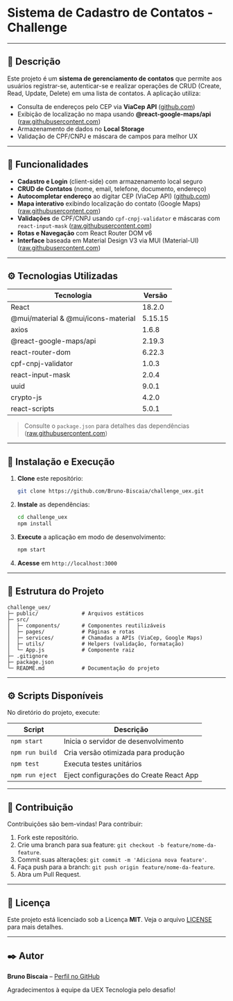 # Sistema de Cadastro de Contatos - Challenge

&#x20;   &#x20;

---

## 📖 Descrição

Este projeto é um **sistema de gerenciamento de contatos** que permite aos usuários registrar-se, autenticar-se e realizar operações de CRUD (Create, Read, Update, Delete) em uma lista de contatos. A aplicação utiliza:

- Consulta de endereços pelo CEP via **ViaCep API** ([github.com](https://github.com/Bruno-Biscaia/challenge_uex))
- Exibição de localização no mapa usando **@react-google-maps/api** ([raw.githubusercontent.com](https://raw.githubusercontent.com/Bruno-Biscaia/challenge_uex/main/package.json))
- Armazenamento de dados no **Local Storage**
- Validação de CPF/CNPJ e máscara de campos para melhor UX

---

## 🎯 Funcionalidades

- **Cadastro e Login** (client-side) com armazenamento local seguro
- **CRUD de Contatos** (nome, email, telefone, documento, endereço)
- **Autocompletar endereço** ao digitar CEP (ViaCep API) ([github.com](https://github.com/Bruno-Biscaia/challenge_uex))
- **Mapa interativo** exibindo localização do contato (Google Maps) ([raw.githubusercontent.com](https://raw.githubusercontent.com/Bruno-Biscaia/challenge_uex/main/package.json))
- **Validações** de CPF/CNPJ usando `cpf-cnpj-validator` e máscaras com `react-input-mask` ([raw.githubusercontent.com](https://raw.githubusercontent.com/Bruno-Biscaia/challenge_uex/main/package.json))
- **Rotas e Navegação** com React Router DOM v6
- **Interface** baseada em Material Design V3 via MUI (Material-UI) ([raw.githubusercontent.com](https://raw.githubusercontent.com/Bruno-Biscaia/challenge_uex/main/package.json))

---

## ⚙️ Tecnologias Utilizadas

| Tecnologia                          | Versão  |
| ----------------------------------- | ------- |
| React                               | 18.2.0  |
| @mui/material & @mui/icons-material | 5.15.15 |
| axios                               | 1.6.8   |
| @react-google-maps/api              | 2.19.3  |
| react-router-dom                    | 6.22.3  |
| cpf-cnpj-validator                  | 1.0.3   |
| react-input-mask                    | 2.0.4   |
| uuid                                | 9.0.1   |
| crypto-js                           | 4.2.0   |
| react-scripts                       | 5.0.1   |

> Consulte o `package.json` para detalhes das dependências ([raw.githubusercontent.com](https://raw.githubusercontent.com/Bruno-Biscaia/challenge_uex/main/package.json))

---

## 🚀 Instalação e Execução

1. **Clone** este repositório:
   ```bash
   git clone https://github.com/Bruno-Biscaia/challenge_uex.git
   ```
2. **Instale** as dependências:
   ```bash
   cd challenge_uex
   npm install
   ```
3. **Execute** a aplicação em modo de desenvolvimento:
   ```bash
   npm start
   ```
4. **Acesse** em `http://localhost:3000`

---

## 📂 Estrutura do Projeto

```plaintext
challenge_uex/
├─ public/              # Arquivos estáticos
├─ src/
│  ├─ components/       # Componentes reutilizáveis
│  ├─ pages/            # Páginas e rotas
│  ├─ services/         # Chamadas a APIs (ViaCep, Google Maps)
│  ├─ utils/            # Helpers (validação, formatação)
│  └─ App.js            # Componente raiz
├─ .gitignore
├─ package.json
└─ README.md            # Documentação do projeto
```

---

## ⚙️ Scripts Disponíveis

No diretório do projeto, execute:

| Script          | Descrição                               |
| --------------- | --------------------------------------- |
| `npm start`     | Inicia o servidor de desenvolvimento    |
| `npm run build` | Cria versão otimizada para produção     |
| `npm test`      | Executa testes unitários                |
| `npm run eject` | Eject configurações do Create React App |

---

## 🤝 Contribuição

Contribuições são bem-vindas! Para contribuir:

1. Fork este repositório.
2. Crie uma branch para sua feature: `git checkout -b feature/nome-da-feature`.
3. Commit suas alterações: `git commit -m 'Adiciona nova feature'`.
4. Faça push para a branch: `git push origin feature/nome-da-feature`.
5. Abra um Pull Request.

---

## 📜 Licença

Este projeto está licenciado sob a Licença **MIT**. Veja o arquivo [LICENSE](LICENSE) para mais detalhes.

---

## ✒️ Autor

**Bruno Biscaia** – [Perfil no GitHub](https://github.com/Bruno-Biscaia)

Agradecimentos à equipe da UEX Tecnologia pelo desafio!

